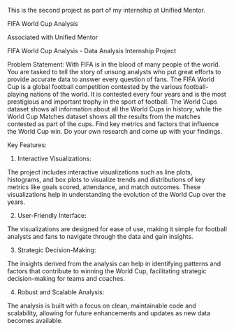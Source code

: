 This is the second project as part of my internship at Unified Mentor.

FIFA World Cup Analysis

Associated with Unified Mentor

FIFA World Cup Analysis - Data Analysis Internship Project 

Problem Statement:
With FIFA is in the blood of many people of the world. You are tasked to tell the story of unsung
analysts who put great efforts to provide accurate data to answer every question of fans. The
FIFA World Cup is a global football competition contested by the various football-playing
nations of the world. It is contested every four years and is the most prestigious and important
trophy in the sport of football.
The World Cups dataset shows all information about all the World Cups in history, while the
World Cup Matches dataset shows all the results from the matches contested as part of the
cups. Find key metrics and factors that influence the World Cup win. Do your own research
and come up with your findings.

Key Features:

1) Interactive Visualizations:

The project includes interactive visualizations such as line plots, histograms, and box plots to visualize trends and distributions of key metrics like goals scored, attendance, and match outcomes. These visualizations help in understanding the evolution of the World Cup over the years.

2) User-Friendly Interface:

The visualizations are designed for ease of use, making it simple for football analysts and fans to navigate through the data and gain insights.

3) Strategic Decision-Making:

The insights derived from the analysis can help in identifying patterns and factors that contribute to winning the World Cup, facilitating strategic decision-making for teams and coaches.

4) Robust and Scalable Analysis:

The analysis is built with a focus on clean, maintainable code and scalability, allowing for future enhancements and updates as new data becomes available.